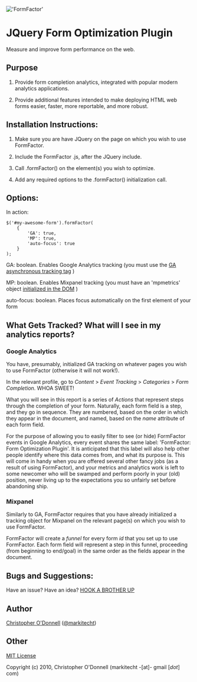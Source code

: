 !['FormFactor'](http://github.com/markitecht/FormFactor/raw/master/FormFactor.jpg)

# JQuery Form Optimization Plugin

Measure and improve form performance on the web.


## Purpose

1) Provide form completion analytics, integrated with popular modern analytics applications.

2) Provide additional features intended to make deploying HTML web forms easier, faster, more reportable, and more robust.

## Installation Instructions:

1) Make sure you are have JQuery on the page on which you wish to use FormFactor.

2) Include the FormFactor .js, after the JQuery include.

3) Call .formFactor() on the element(s) you wish to optimize.

4) Add any required options to the .formFactor() initialization call.


## Options:

In action:

	$('#my-awesome-form').formFactor(
		{
			'GA': true,
			'MP': true,
			'auto-focus': true
		}
	);

GA: boolean. Enables Google Analytics tracking (you must use the [GA asynchronous tracking tag](http://bit.ly/dgzkvC) )

MP: boolean. Enables Mixpanel tracking (you must have an 'mpmetrics' object [initialized in the DOM](http://bit.ly/bsyV3V) )

auto-focus: boolean. Places focus automatically on the first element of your form

## What Gets Tracked? What will I see in my analytics reports?

### Google Analytics

You have, presumably, initialized GA tracking on whatever pages you wish to use FormFactor (otherwise it will not work!).

In the relevant profile, go to *Content* > *Event Tracking* > *Categories* > *Form Completion*. WHOA SWEET!

What you will see in this report is a series of *Actions* that represent steps through the completion of your form. Naturally, each form field is a step, and they go in sequence. They are numbered, based on the order in which they appear in the document, and named, based on the _name_ attribute of each form field.

For the purpose of allowing you to easily filter to see (or hide) FormFactor events in Google Analytics, every event shares the same label: 'FormFactor: Form Optimization Plugin'. It is anticipated that this label will also help other people identify where this data comes from, and what its purpose is. This will come in handy when you are offered several other fancy jobs (as a result of using FormFactor), and your metrics and analytics work is left to some newcomer who will be swamped and perform poorly in your (old) position, never living up to the expectations you so unfairly set before abandoning ship.

### Mixpanel

Similarly to GA, FormFactor requires that you have already initialized a tracking object for Mixpanel on the relevant page(s) on which you wish to use FormFactor.

FormFactor will create a *funnel* for every form *id* that you set up to use FormFactor. Each form field will represent a step in this funnel, proceeding (from beginning to end/goal) in the same order as the fields appear in the document.

## Bugs and Suggestions:

Have an issue? Have an idea? [HOOK A BROTHER UP](http://github.com/markitecht/FormFactor/issues)

## Author

[Christopher O'Donnell](http://markitecht.tumblr.com) ([@markitecht](http://twitter.com/markitecht))

## Other

[MIT License](http://www.opensource.org/licenses/mit-license.php)

Copyright (c) 2010, Christopher O'Donnell (markitecht -[at]- gmail [*dot*] com)
